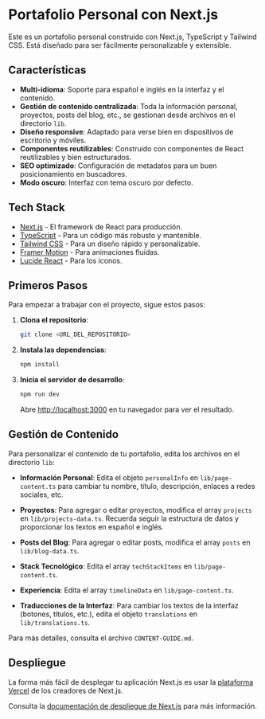 # Portafolio Personal con Next.js

Este es un portafolio personal construido con Next.js, TypeScript y Tailwind CSS. Está diseñado para ser fácilmente personalizable y extensible.

## Características

- **Multi-idioma**: Soporte para español e inglés en la interfaz y el contenido.
- **Gestión de contenido centralizada**: Toda la información personal, proyectos, posts del blog, etc., se gestionan desde archivos en el directorio `lib`.
- **Diseño responsive**: Adaptado para verse bien en dispositivos de escritorio y móviles.
- **Componentes reutilizables**: Construido con componentes de React reutilizables y bien estructurados.
- **SEO optimizado**: Configuración de metadatos para un buen posicionamiento en buscadores.
- **Modo oscuro**: Interfaz con tema oscuro por defecto.

## Tech Stack

- [Next.js](https://nextjs.org/) - El framework de React para producción.
- [TypeScript](https://www.typescriptlang.org/) - Para un código más robusto y mantenible.
- [Tailwind CSS](https://tailwindcss.com/) - Para un diseño rápido y personalizable.
- [Framer Motion](https://www.framer.com/motion/) - Para animaciones fluidas.
- [Lucide React](https://lucide.dev/) - Para los iconos.

## Primeros Pasos

Para empezar a trabajar con el proyecto, sigue estos pasos:

1. **Clona el repositorio**:
   ```bash
   git clone <URL_DEL_REPOSITORIO>
   ```

2. **Instala las dependencias**:
   ```bash
   npm install
   ```

3. **Inicia el servidor de desarrollo**:
   ```bash
   npm run dev
   ```

   Abre [http://localhost:3000](http://localhost:3000) en tu navegador para ver el resultado.

## Gestión de Contenido

Para personalizar el contenido de tu portafolio, edita los archivos en el directorio `lib`:

- **Información Personal**: Edita el objeto `personalInfo` en `lib/page-content.ts` para cambiar tu nombre, título, descripción, enlaces a redes sociales, etc.

- **Proyectos**: Para agregar o editar proyectos, modifica el array `projects` en `lib/projects-data.ts`. Recuerda seguir la estructura de datos y proporcionar los textos en español e inglés.

- **Posts del Blog**: Para agregar o editar posts, modifica el array `posts` en `lib/blog-data.ts`.

- **Stack Tecnológico**: Edita el array `techStackItems` en `lib/page-content.ts`.

- **Experiencia**: Edita el array `timelineData` en `lib/page-content.ts`.

- **Traducciones de la Interfaz**: Para cambiar los textos de la interfaz (botones, títulos, etc.), edita el objeto `translations` en `lib/translations.ts`.

Para más detalles, consulta el archivo `CONTENT-GUIDE.md`.

## Despliegue

La forma más fácil de desplegar tu aplicación Next.js es usar la [plataforma Vercel](https://vercel.com/new?utm_medium=default-template&filter=next.js&utm_source=create-next-app&utm_campaign=create-next-app-readme) de los creadores de Next.js.

Consulta la [documentación de despliegue de Next.js](https://nextjs.org/docs/deployment) para más información.
